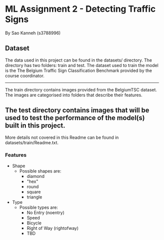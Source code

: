 # ML Assignment 2 - Detecting Traffic Signs
By Sao Kanneh (s3788996)

## Dataset
The data used in this project can be found in the datasets/ directory. 
The directory has two folders: train and test.
The dataset used to train the model is the The Belgium Traffic Sign Classification Benchmark 
provided by the course coordinator.

---
The train directory contains images provided from the BelgiumTSC dataset. 
The images are categorised into folders that describe their features.

The test directory contains images that will be used to test the 
performance of the model(s) built in this project.
---
More details not covered in this Readme can be found in datasets/train/Readme.txt.


### Features
* Shape
  * Possible shapes are:
    * diamond 
    * "hex" 
    * round 
    * square 
    * triangle
* Type
  * Possible types are: 
    * No Entry (noentry)
    * Speed 
    * Bicycle
    * Right of Way (rightofway)
    * TBD
